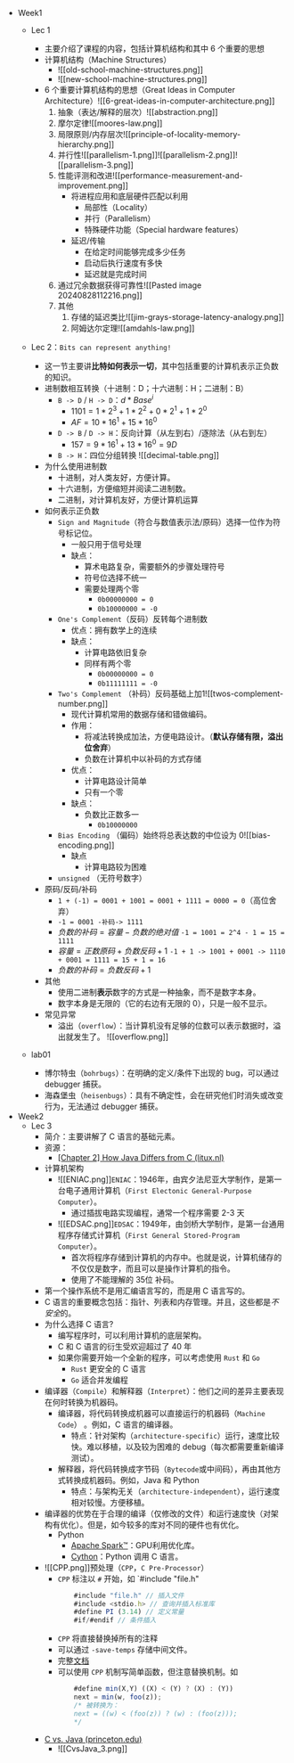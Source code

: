 - Week1
	- Lec 1
		- 主要介绍了课程的内容，包括计算机结构和其中 6 个重要的思想
		- 计算机结构（Machine Structures）
			- ![[old-school-machine-structures.png]]
			- ![[new-school-machine-structures.png]]
		- 6 个重要计算机结构的思想（Great Ideas in Computer Architecture）![[6-great-ideas-in-computer-architecture.png]]
			1. 抽象（表达/解释的层次）![[abstraction.png]]
			2. 摩尔定律![[moores-law.png]]
			3. 局限原则/内存层次![[principle-of-locality-memory-hierarchy.png]]
			4. 并行性![[parallelism-1.png]]![[parallelism-2.png]]![[parallelism-3.png]]
			5. 性能评测和改进![[performance-measurement-and-improvement.png]]
				- 将进程应用和底层硬件匹配以利用
					- 局部性（Locality）
					- 并行（Parallelism）
					- 特殊硬件功能（Special hardware features）
				- 延迟/传输
					- 在给定时间能够完成多少任务
					- 启动后执行速度有多快
					- 延迟就是完成时间
			6. 通过冗余数据获得可靠性![[Pasted image 20240828112216.png]]
			2. 其他
				1. 存储的延迟类比![[jim-grays-storage-latency-analogy.png]]
				2. 阿姆达尔定理![[amdahls-law.png]]
	- Lec 2：`Bits can represent anything!`
		- 这一节主要讲**比特如何表示一切**，其中包括重要的计算机表示正负数的知识。
		- 进制数相互转换（十进制：D；十六进制：H；二进制：B）
			- `B -> D` / `H -> D`：$d*Base^i$
				- $1101=1*2^3+1*2^2+0*2^1+1*2^0$
				- $AF=10*16^1+15*16^0$
			- `D -> B` / `D -> H`：反向计算（从左到右）/逐除法（从右到左）
				- $157 = 9 * 16^1 + 13 * 16^0 = 9D$
			- `B -> H`：四位分组转换
			  ![[decimal-table.png]]
		- 为什么使用进制数
			- 十进制，对人类友好，方便计算。
			- 十六进制，方便缩短并阅读二进制数。
			- 二进制，对计算机友好，方便计算机运算
		- 如何表示正负数
			- `Sign and Magnitude`（符合与数值表示法/原码）选择一位作为符号标记位。
				- 一般只用于信号处理
				- 缺点：
					- 算术电路复杂，需要额外的步骤处理符号
					- 符号位选择不统一
					- 需要处理两个零
						- `0b00000000 = 0`
						- `0b10000000 = -0`
			- `One's Complement`（反码）反转每个进制数
				- 优点：拥有数学上的连续
				- 缺点：
					- 计算电路依旧复杂
					- 同样有两个零
						- `0b00000000 = 0`
						- `0b11111111 = -0`
			- `Two's Complement` （补码）反码基础上加1![[twos-complement-number.png]]
				- 现代计算机常用的数据存储和错做编码。
				- 作用：
					- 将减法转换成加法，方便电路设计。（**默认存储有限，溢出位舍弃**）
					- 负数在计算机中以补码的方式存储
				- 优点：
					- 计算电路设计简单
					- 只有一个零
				- 缺点：
					- 负数比正数多一
						- `0b10000000`
			- `Bias Encoding` （偏码）始终将总表达数的中位设为 0![[bias-encoding.png]]
				- 缺点
					- 计算电路较为困难
			- `unsigned` （无符号数字）
		- 原码/反码/补码
			- `1 + (-1) = 0001 + 1001 = 0001 + 1111 = 0000 = 0`（高位舍弃）
			- `-1 = 0001 -补码-> 1111 `
			- $负数的补码 = 容量 - 负数的绝对值$   `-1 = 1001 = 2^4 - 1 = 15 = 1111`
			- $容量 = 正数原码 + 负数反码 + 1$   `-1 + 1 -> 1001 + 0001 -> 1110 + 0001 = 1111 = 15 + 1 = 16`
			- $负数的补码 = 负数反码 + 1$
		- 其他
			- 使用二进制**表示**数字的方式是一种抽象，而不是数字本身。
			- 数字本身是无限的（它的右边有无限的 0），只是一般不显示。
		- 常见异常
			- 溢出（`overflow`）：当计算机没有足够的位数可以表示数据时，溢出就发生了。
			  ![[overflow.png]]
	
	- lab01
		- 博尔特虫（`bohrbugs`）：在明确的定义/条件下出现的 bug，可以通过 debugger 捕获。
		- 海森堡虫（`heisenbugs`）：具有不确定性，会在研究他们时消失或改变行为，无法通过 debugger 捕获。
- Week2
	- Lec 3
		- 简介：主要讲解了 C 语言的基础元素。
		- 资源：
			- [[Chapter 2] How Java Differs from C (litux.nl)](https://litux.nl/Books/books/www.leothreads.com/e-book/oreillybookself/java/javanut/ch02_js.htm)
		- 计算机架构
			- ![[ENIAC.png]]`ENIAC`：1946年，由宾夕法尼亚大学制作，是第一台电子通用计算机（`First Electonic General-Purpose Computer`）。
				- 通过插拔电路实现编程，通常一个程序需要 2-3 天
			- ![[EDSAC.png]]`EDSAC`：1949年，由剑桥大学制作，是第一台通用程序存储式计算机（`First General Stored-Program Computer`）。
				- 首次将程序存储到计算机的内存中。也就是说，计算机储存的不仅仅是数字，而且可以是操作计算机的指令。
				- 使用了不能理解的 35位 补码。
		- 第一个操作系统不是用汇编语言写的，而是用 C 语言写的。
		- C 语言的重要概念包括：指针、列表和内存管理。并且，这些都是*不安全*的。
		- 为什么选择 C 语言?
			- 编写程序时，可以利用计算机的底层架构。
			- C 和 C 语言的衍生受欢迎超过了 40 年
			- 如果你需要开始一个全新的程序，可以考虑使用 `Rust` 和 `Go`
				- `Rust` 更安全的 C 语言
				- `Go` 适合并发编程
		- 编译器（`Compile`）和解释器（`Interpret`）：他们之间的差异主要表现在何时转换为机器码。
			- 编译器，将代码转换成机器可以直接运行的机器码（`Machine Code`） 。例如，C 语言的编译器。
				- 特点：针对架构（`architecture-specific`）运行，速度比较快。难以移植，以及较为困难的 debug（每次都需要重新编译测试）。
			- 解释器，将代码转换成字节码（`Bytecode`或中间码），再由其他方式转换成机器码。例如，Java 和 Python
				- 特点：与架构无关（`architecture-independent`），运行速度相对较慢。方便移植。
		- 编译器的优势在于合理的编译（仅修改的文件）和运行速度快（对架构有优化）。但是，如今较多的库对不同的硬件也有优化。
			- Python
				- [Apache Spark™](https://spark.apache.org/)：GPU利用优化库。
				- [Cython](https://cython.org/)：Python 调用 C 语言。
		- ![[CPP.png]]预处理（`CPP`，`C Pre-Processor`）
			- `CPP` 标注以 `#` 开始，如 `#include "file.h"
			  ```javascript
				  #include "file.h" // 插入文件
				  #include <stdio.h> // 查询并插入标准库
				  #define PI (3.14) // 定义常量
				  #if/#endif // 条件插入
			    ```
			- `CPP` 将直接替换掉所有的注释
			- 可以通过 `-save-temps` 存储中间文件。
			- 完整[文档](https://gcc.gnu.org/onlinedocs/cpp/)
			- 可以使用 `CPP` 机制写简单函数，但注意替换机制。如 
			  ```javascript
				  #define min(X,Y) ((X) < (Y) ? (X) : (Y))
				  next = min(w, foo(z)); 
				  /* 被转换为：
				  next = ((w) < (foo(z)) ? (w) : (foo(z)));
				  */
				```
		- [C vs. Java (princeton.edu)](https://introcs.cs.princeton.edu/java/faq/c2java.html)
			- ![[CvsJava_3.png]]
	  